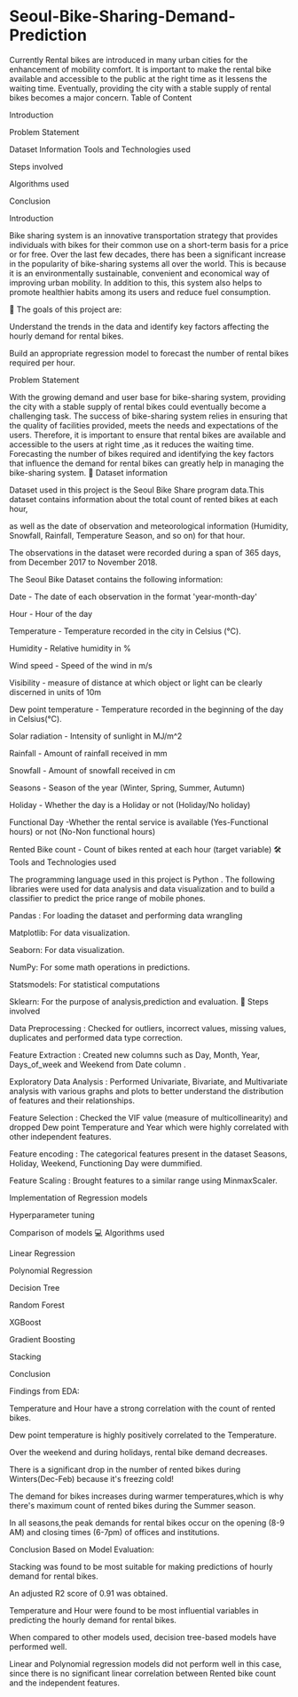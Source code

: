 # Seoul-Bike-Sharing-Demand-Prediction
Currently Rental bikes are introduced in many urban cities for the enhancement of mobility comfort. It is important to make the rental bike available and accessible to the public at the right time as it lessens the waiting time. Eventually, providing the city with a stable supply of rental bikes becomes a major concern.
Table of Content

Introduction

Problem Statement

Dataset Information Tools and Technologies used

Steps involved

Algorithms used

Conclusion

Introduction

Bike sharing system is an innovative transportation strategy that provides individuals with bikes for their common use on a short-term basis for a price or for free. Over the last few decades, there has been a significant increase in the popularity of bike-sharing systems all over the world. This is because it is an environmentally sustainable, convenient and economical way of improving urban mobility. In addition to this, this system also helps to promote healthier habits among its users and reduce fuel consumption.

🎯 The goals of this project are:

Understand the trends in the data and identify key factors affecting the hourly demand for rental bikes.

Build an appropriate regression model to forecast the number of rental bikes required per hour.

Problem Statement

With the growing demand and user base for bike-sharing system, providing the city with a stable supply of rental bikes could eventually become a challenging task. The success of bike-sharing system relies in ensuring that the quality of facilities provided, meets the needs and expectations of the users. Therefore, it is important to ensure that rental bikes are available and accessible to the users at right time ,as it reduces the waiting time. Forecasting the number of bikes required and identifying the key factors that influence the demand for rental bikes can greatly help in managing the bike-sharing system.
📖 Dataset information

Dataset used in this project is the Seoul Bike Share program data.This dataset contains information about the total count of rented bikes at each hour,

as well as the date of observation and meteorological information (Humidity, Snowfall, Rainfall, Temperature Season, and so on) for that hour.

The observations in the dataset were recorded during a span of 365 days, from December 2017 to November 2018.

The Seoul Bike Dataset contains the following information:

Date - The date of each observation in the format 'year-month-day'

Hour - Hour of the day

Temperature - Temperature recorded in the city in Celsius (°C).

Humidity - Relative humidity in %

Wind speed - Speed of the wind in m/s

Visibility - measure of distance at which object or light can be clearly discerned in units of 10m

Dew point temperature - Temperature recorded in the beginning of the day in Celsius(°C).

Solar radiation - Intensity of sunlight in MJ/m^2

Rainfall - Amount of rainfall received in mm

Snowfall - Amount of snowfall received in cm

Seasons - Season of the year (Winter, Spring, Summer, Autumn)

Holiday - Whether the day is a Holiday or not (Holiday/No holiday)

Functional Day -Whether the rental service is available (Yes-Functional hours) or not (No-Non functional hours)

Rented Bike count - Count of bikes rented at each hour (target variable)
🛠️ Tools and Technologies used

The programming language used in this project is Python . The following libraries were used for data analysis and data visualization and to build a classifier to predict the price range of mobile phones.

Pandas : For loading the dataset and performing data wrangling

Matplotlib: For data visualization.

Seaborn: For data visualization.

NumPy: For some math operations in predictions.

Statsmodels: For statistical computations

Sklearn: For the purpose of analysis,prediction and evaluation.
📑 Steps involved

Data Preprocessing : Checked for outliers, incorrect values, missing values, duplicates and performed data type correction.

Feature Extraction : Created new columns such as Day, Month, Year, Days_of_week and Weekend from Date column .

Exploratory Data Analysis : Performed Univariate, Bivariate, and Multivariate analysis with various graphs and plots to better understand the distribution of features and their relationships.

Feature Selection : Checked the VIF value (measure of multicollinearity) and dropped Dew point Temperature and Year which were highly correlated with other independent features.

Feature encoding : The categorical features present in the dataset Seasons, Holiday, Weekend, Functioning Day were dummified.

Feature Scaling : Brought features to a similar range using MinmaxScaler.

Implementation of Regression models

Hyperparameter tuning

Comparison of models
💻 Algorithms used

Linear Regression

Polynomial Regression

Decision Tree

Random Forest

XGBoost

Gradient Boosting

Stacking

Conclusion

Findings from EDA:

Temperature and Hour have a strong correlation with the count of rented bikes.

Dew point temperature is highly positively correlated to the Temperature.

Over the weekend and during holidays, rental bike demand decreases.

There is a significant drop in the number of rented bikes during Winters(Dec-Feb) because it's freezing cold!

The demand for bikes increases during warmer temperatures,which is why there's maximum count of rented bikes during the Summer season.

In all seasons,the peak demands for rental bikes occur on the opening (8-9 AM) and closing times (6-7pm) of offices and institutions.

Conclusion Based on Model Evaluation:

Stacking was found to be most suitable for making predictions of hourly demand for rental bikes.

An adjusted R2 score of 0.91 was obtained.

Temperature and Hour were found to be most influential variables in predicting the hourly demand for rental bikes.

When compared to other models used, decision tree-based models have performed well.

Linear and Polynomial regression models did not perform well in this case, since there is no significant linear correlation between Rented bike count and the independent features.
